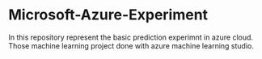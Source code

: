 # Microsoft-Azure-Experiment
In this repository represent the basic prediction experimnt in azure cloud. Those machine learning project done  with azure machine learning studio.
